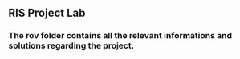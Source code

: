 ## RIS Project Lab

### The rov folder contains all the relevant informations and solutions regarding the project.
